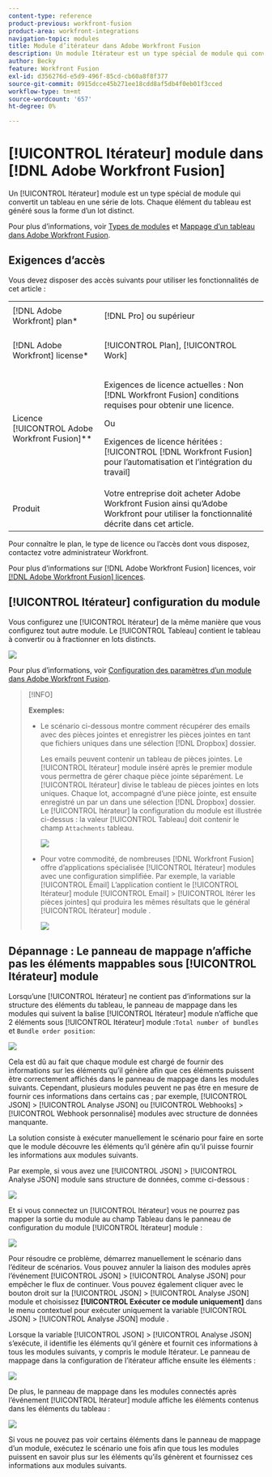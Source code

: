 ```yaml
---
content-type: reference
product-previous: workfront-fusion
product-area: workfront-integrations
navigation-topic: modules
title: Module d’itérateur dans Adobe Workfront Fusion
description: Un module Itérateur est un type spécial de module qui convertit un tableau en une série de lots. Chaque élément du tableau est généré sous la forme d’un lot distinct.
author: Becky
feature: Workfront Fusion
exl-id: d356276d-e5d9-496f-85cd-cb60a8f8f377
source-git-commit: 0915dcce45b271ee18cdd8af5db4f0eb01f3cced
workflow-type: tm+mt
source-wordcount: '657'
ht-degree: 0%

---
```


# [!UICONTROL Itérateur] module dans [!DNL Adobe Workfront Fusion]

Un [!UICONTROL Itérateur] module est un type spécial de module qui convertit un tableau en une série de lots. Chaque élément du tableau est généré sous la forme d’un lot distinct.

Pour plus d’informations, voir [Types de modules](../../workfront-fusion/modules/module-types.md) et [Mappage d’un tableau dans Adobe Workfront Fusion](../../workfront-fusion/mapping/map-an-array.md).

## Exigences d’accès

Vous devez disposer des accès suivants pour utiliser les fonctionnalités de cet article :

<table style="table-layout:auto">
 <col> 
 <col> 
 <tbody> 
  <tr> 
    <td role="rowheader">[!DNL Adobe Workfront] plan*</td> 
   <td> <p>[!DNL Pro] ou supérieur</p> </td> 
  </tr> 
  <tr data-mc-conditions=""> 
   <td role="rowheader">[!DNL Adobe Workfront] license*</td> 
   <td> <p>[!UICONTROL Plan], [!UICONTROL Work]</p> </td> 
  </tr> 
  <tr> 
   <td role="rowheader">Licence [!UICONTROL Adobe Workfront Fusion]**</td> 
   <td>
   <p>Exigences de licence actuelles : Non [!DNL Workfront Fusion] conditions requises pour obtenir une licence.</p>
   <p>Ou</p>
   <p>Exigences de licence héritées : [!UICONTROL [!DNL Workfront Fusion] pour l’automatisation et l’intégration du travail] </p>
   </td> 
  </tr> 
  <tr> 
   <td role="rowheader">Produit</td> 
   <td>Votre entreprise doit acheter Adobe Workfront Fusion ainsi qu’Adobe Workfront pour utiliser la fonctionnalité décrite dans cet article.</td> 
  </tr> 
 </tbody> 
</table>

Pour connaître le plan, le type de licence ou l’accès dont vous disposez, contactez votre administrateur Workfront.

Pour plus d’informations sur [!DNL Adobe Workfront Fusion] licences, voir [[!DNL Adobe Workfront Fusion] licences](../../workfront-fusion/get-started/license-automation-vs-integration.md).

## [!UICONTROL Itérateur] configuration du module

Vous configurez une [!UICONTROL Itérateur] de la même manière que vous configurez tout autre module. Le [!UICONTROL Tableau] contient le tableau à convertir ou à fractionner en lots distincts.

![](assets/set-up-iterator-350x190.jpg)

Pour plus d’informations, voir [Configuration des paramètres d’un module dans Adobe Workfront Fusion](../../workfront-fusion/modules/configure-a-modules-settings.md).

>[!INFO]
>
>**Exemples:**
>
>* Le scénario ci-dessous montre comment récupérer des emails avec des pièces jointes et enregistrer les pièces jointes en tant que fichiers uniques dans une sélection [!DNL Dropbox] dossier.
>
>   Les emails peuvent contenir un tableau de pièces jointes. Le [!UICONTROL Itérateur] module inséré après le premier module vous permettra de gérer chaque pièce jointe séparément. Le [!UICONTROL Itérateur] divise le tableau de pièces jointes en lots uniques. Chaque lot, accompagné d’une pièce jointe, est ensuite enregistré un par un dans une sélection [!DNL Dropbox] dossier. Le [!UICONTROL Itérateur] la configuration du module est illustrée ci-dessus : la valeur [!UICONTROL Tableau] doit contenir le champ `Attachments` tableau.
>
>   ![](assets/attachments-array-350x154.jpg)
>
>* Pour votre commodité, de nombreuses [!DNL Workfront Fusion] offre d’applications spécialisée [!UICONTROL Itérateur] modules avec une configuration simplifiée. Par exemple, la variable [!UICONTROL Email] L’application contient le [!UICONTROL Itérateur] module [!UICONTROL Email] > [!UICONTROL Itérer les pièces jointes] qui produira les mêmes résultats que le général [!UICONTROL Itérateur] module .
>
>   ![](assets/specialized-iterators-350x135.jpg)


## Dépannage : Le panneau de mappage n’affiche pas les éléments mappables sous [!UICONTROL Itérateur] module

Lorsqu’une [!UICONTROL Itérateur] ne contient pas d’informations sur la structure des éléments du tableau, le panneau de mappage dans les modules qui suivent la balise [!UICONTROL Itérateur] module n’affiche que 2 éléments sous [!UICONTROL Itérateur] module :`Total number of bundles` et `Bundle order position`:

![](assets/mapping-panel-doesnt-display-350x147.png)

Cela est dû au fait que chaque module est chargé de fournir des informations sur les éléments qu’il génère afin que ces éléments puissent être correctement affichés dans le panneau de mappage dans les modules suivants. Cependant, plusieurs modules peuvent ne pas être en mesure de fournir ces informations dans certains cas ; par exemple, [!UICONTROL JSON] > [!UICONTROL Analyse JSON] ou [!UICONTROL Webhooks] > [!UICONTROL Webhook personnalisé] modules avec structure de données manquante.

La solution consiste à exécuter manuellement le scénario pour faire en sorte que le module découvre les éléments qu’il génère afin qu’il puisse fournir les informations aux modules suivants.

Par exemple, si vous avez une [!UICONTROL JSON] > [!UICONTROL Analyse JSON] module sans structure de données, comme ci-dessous :

![](assets/json-parse-json-350x285.png)

Et si vous connectez un [!UICONTROL Itérateur] vous ne pourrez pas mapper la sortie du module au champ Tableau dans le panneau de configuration du module [!UICONTROL Itérateur] module :

![](assets/connect-iterator-module-350x146.png)

Pour résoudre ce problème, démarrez manuellement le scénario dans l’éditeur de scénarios. Vous pouvez annuler la liaison des modules après l’événement [!UICONTROL JSON] > [!UICONTROL Analyse JSON] pour empêcher le flux de continuer. Vous pouvez également cliquer avec le bouton droit sur la [!UICONTROL JSON] > [!UICONTROL Analyse JSON] module et choisissez **[!UICONTROL Exécuter ce module uniquement]** dans le menu contextuel pour exécuter uniquement la variable [!UICONTROL JSON] > [!UICONTROL Analyse JSON] module .

Lorsque la variable [!UICONTROL JSON] > [!UICONTROL Analyse JSON] s’exécute, il identifie les éléments qu’il génère et fournit ces informations à tous les modules suivants, y compris le module Itérateur. Le panneau de mappage dans la configuration de l’itérateur affiche ensuite les éléments :

![](assets/mapping-panel-displays-items-350x131.png)

De plus, le panneau de mappage dans les modules connectés après l’événement [!UICONTROL Itérateur] module affiche les éléments contenus dans les éléments du tableau :

![](assets/items-contained-in-array-350x156.png)

Si vous ne pouvez pas voir certains éléments dans le panneau de mappage d’un module, exécutez le scénario une fois afin que tous les modules puissent en savoir plus sur les éléments qu’ils génèrent et fournissez ces informations aux modules suivants.

